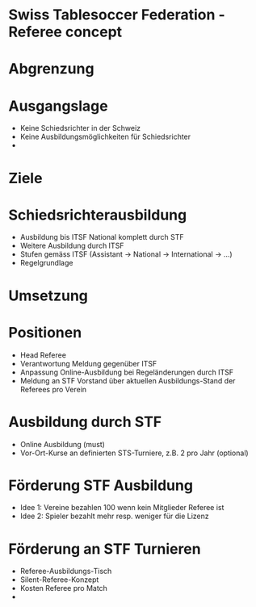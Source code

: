 # Swiss Tablesoccer Federation - Referee concept

# Abgrenzung

# Ausgangslage
- Keine Schiedsrichter in der Schweiz
- Keine Ausbildungsmöglichkeiten für Schiedsrichter
- 

# Ziele

# Schiedsrichterausbildung
- Ausbildung bis ITSF National komplett durch STF
- Weitere Ausbildung durch ITSF
- Stufen gemäss ITSF (Assistant -> National -> International -> ...)
- Regelgrundlage

# Umsetzung

# Positionen
- Head Referee
 - Verantwortung Meldung gegenüber ITSF
 - Anpassung Online-Ausbildung bei Regeländerungen durch ITSF
 - Meldung an STF Vorstand über aktuellen Ausbildungs-Stand der Referees pro Verein

# Ausbildung durch STF
- Online Ausbildung (must)
- Vor-Ort-Kurse an definierten STS-Turniere, z.B. 2 pro Jahr (optional)

# Förderung STF Ausbildung
- Idee 1: Vereine bezahlen 100 wenn kein Mitglieder Referee ist
- Idee 2: Spieler bezahlt mehr resp. weniger für die Lizenz

# Förderung an STF Turnieren
- Referee-Ausbildungs-Tisch
- Silent-Referee-Konzept
- Kosten Referee pro Match
- 



